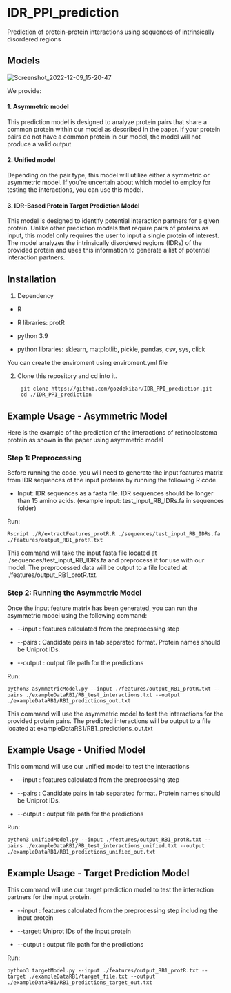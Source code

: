 
# IDR_PPI_prediction

Prediction of protein-protein interactions using sequences of intrinsically disordered regions

## Models

![Screenshot_2022-12-09_15-20-47](https://user-images.githubusercontent.com/39767530/206725968-bd1459f8-35c3-4309-a60a-a285c1bc539b.png)

We provide:

#### 1. Asymmetric model

This prediction model is designed to analyze protein pairs that share a common protein within our model as described in the paper. If your protein pairs do not have a common protein in our model, the model will not produce a valid output

#### 2. Unified model

Depending on the pair type, this model will utilize either a symmetric or asymmetric model. If you're uncertain about which model to employ for testing the interactions, you can use this model. 

#### 3. IDR-Based Protein Target Prediction Model
This model is designed to identify potential interaction partners for a given protein. Unlike other prediction models that require pairs of proteins as input, this model only requires the user to input a single protein of interest. The model analyzes the intrinsically disordered regions (IDRs) of the provided protein and uses this information to generate a list of potential interaction partners.


## Installation

1. Dependency

- R
- R libraries: protR

- python 3.9
- python libraries: sklearn, matplotlib, pickle, pandas, csv, sys, click

You can create the enviroment using enviroment.yml file 



2. Clone this repository and cd into it.

        git clone https://github.com/gozdekibar/IDR_PPI_prediction.git
        cd ./IDR_PPI_prediction

 ## Example Usage - Asymmetric Model

Here is the example of the prediction of the interactions of retinoblastoma protein as shown in the paper using asymmetric model

### Step 1: Preprocessing

Before running the code, you will need to generate the input features matrix from IDR sequences of the input proteins by running the following  R code. 

- Input: IDR sequences as a fasta file. IDR sequences should be longer than 15 amino acids. (example input: test_input_RB_IDRs.fa in sequences folder)

Run:

    Rscript ./R/extractFeatures_protR.R ./sequences/test_input_RB_IDRs.fa ./features/output_RB1_protR.txt

This command will take the input fasta file located at ./sequences/test_input_RB_IDRs.fa and preprocess it for use with our model. The preprocessed data will be output to a file located at ./features/output_RB1_protR.txt.


### Step 2: Running the Asymmetric Model


Once the input feature matrix  has been generated, you can run the asymmetric model using the following command:

- --input : features calculated from the preprocessing step

- --pairs : Candidate pairs in tab separated format. Protein names should be Uniprot IDs.

- --output : output file path for the predictions

Run:

    python3 asymmetricModel.py --input ./features/output_RB1_protR.txt --pairs ./exampleDataRB1/RB_test_interactions.txt --output ./exampleDataRB1/RB1_predictions_out.txt

This command will use the asymmetric model to test the interactions for the provided protein pairs. The predicted interactions will be output to a file located at exampleDataRB1/RB1_predictions_out.txt



 ## Example Usage - Unified Model
 
This command will use our unified model to test the interactions

- --input : features calculated from the preprocessing step

- --pairs : Candidate pairs in tab separated format. Protein names should be Uniprot IDs.

- --output : output file path for the predictions 
 
 Run:

    python3 unifiedModel.py --input ./features/output_RB1_protR.txt --pairs ./exampleDataRB1/RB_test_interactions_unified.txt --output ./exampleDataRB1/RB1_predictions_unified_out.txt



 ## Example Usage - Target Prediction Model
 
This command will use our target prediction model to test the interaction partners for the input protein. 
 
- --input : features calculated from the preprocessing step including the input protein

- --target: Uniprot IDs of the input protein

- --output : output file path for the predictions
 
 Run:
    
    python3 targetModel.py --input ./features/output_RB1_protR.txt --target ./exampleDataRB1/target_file.txt --output ./exampleDataRB1/RB1_predictions_target_out.txt
